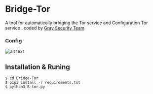 # Bridge-Tor
A tool for automatically bridging the Tor service and Configuration Tor service . 
coded by [Gray Security Team](https://T.me/S3CURITY_GRAY)



### Config
![alt text](http://s7.picofile.com/file/8392450576/B_tor.png "Config ! ")

## Installation & Runing
``` 
$ cd Bridge-Tor 
$ pip3 install -r requirements.txt
$ python3 B-tor.py
``` 
